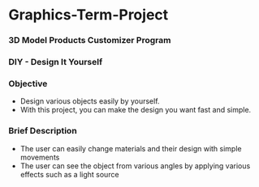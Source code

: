 # Graphics-Term-Project
  
### 3D Model Products Customizer Program

### DIY - Design It Yourself  


### Objective 
* Design various objects easily by yourself.
* With this project, you can make the design you want fast and simple.  


### Brief Description
* The user can easily change materials and their design with simple movements
* The user can see the object from various angles by applying various effects such as a light source


